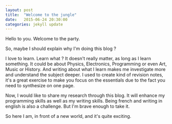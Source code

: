 ```yaml
---
layout: post
title:  "Welcome to the jungle"
date:   2015-06-24 20:30:00
categories: jekyll update
---
```

Hello to you. Welcome to the party.

So, maybe I should explain why I'm doing this blog ?

I love to learn. Learn what ? It doesn't really matter, as long as I learn something. It could be about Physics, Electronics, Programming or even Art, Music or History. And writing about what I learn makes me investigate more and understand the subject deeper.
I used to create kind of revision notes, it's a great exercise to make you focus on the essentials due to the fact you need to synthesize on one page.

Now, I would like to share my research through this blog. It will enhance my programming skills as well as my writing skills. 
Being french and writing in english is also a challenge. But I'm brave enough to take it.

So here I am, in front of a new world, and it's quite exciting.